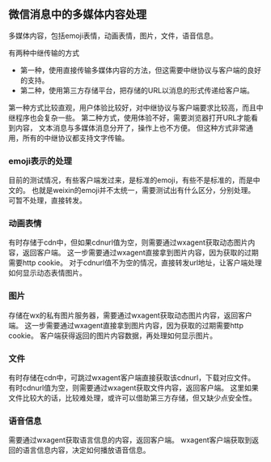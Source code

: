 ## 微信消息中的多媒体内容处理

多媒体内容，包括emoji表情，动画表情，图片，文件，语音信息。

有两种中继传输的方式
* 第一种，使用直接传输多媒体内容的方法，但这需要中继协议与客户端的良好的支持。
* 第二种，使用第三方存储平台，把存储的URL以消息的形式传递给客户端。

第一种方式比较直观，用户体验比较好，对中继协议与客户端要求比较高，而且中继程序也会复杂一些。
第二种方式，使用体验不好，需要浏览器打开URL才能看到内容，
文本消息与多媒体消息分开了，操作上也不方便。
但这种方式非常通用，所有的中继协议都支持文字传输。


### emoji表示的处理

目前的测试情况，有些客户端发过来，是标准的emoji，有些不是标准的，而是中文的。
也就是weixin的emoji并不太统一，需要测试出有什么区分，分别处理。
可暂不处理，直接转发。

### 动画表情
有时存储于cdn中，但如果cdnurl值为空，则需要通过wxagent获取动态图片内容，返回客户端。
这一步需要通过wxagent直接拿到图片内容，因为获取的过期需要http cookie。
对于cdnurl值不为空的情况，直接转发url地址，让客户端处理如何显示动态表情图片。

### 图片
存储在wx的私有图片服务器，需要通过wxagent获取动态图片内容，返回客户端。
这一步需要通过wxagent直接拿到图片内容，因为获取的过期需要http cookie。
客户端获得返回的图片内容数据，再处理如何显示图片。

### 文件
有时存储在cdn中，可跳过wxagent客户端直接获取该cdnurl，下载对应文件。
有时cdnurl值为空，则需要通过wxagent获取文件内容，返回客户端。
这里如果文件比较大的话，比较难处理，或许可以借助第三方存储，但又缺少点安全性。

### 语音信息
需要通过wxagent获取语言信息的内容，返回客户端。
wxagent客户端获取到返回的语言信息内容，决定如何播放语音信息。



